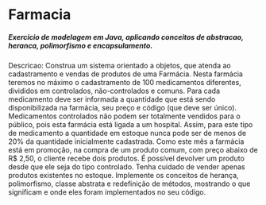 # Farmacia

<h5>Exercicio de modelagem em Java, aplicando conceitos de abstracao, heranca, polimorfismo e encapsulamento.</h5>
Descricao:
  Construa um sistema orientado a objetos, que atenda ao cadastramento e vendas de 
produtos de uma Farmácia. Nesta farmácia teremos no máximo o cadastramento de 100 
medicamentos diferentes, divididos em controlados, não-controlados e comuns. Para 
cada medicamento deve ser informada a quantidade que está sendo disponibilizada na 
farmácia, seu preço e código (que deve ser único). Medicamentos controlados não 
podem ser totalmente vendidos para o público, pois esta farmácia está ligada a um 
hospital. Assim, para este tipo de medicamento a quantidade em estoque nunca pode 
ser de menos de 20% da quantidade inicialmente cadastrada. Como este mês a 
farmácia está em promoção, na compra de um produto comum, com preço abaixo de R$ 
2,50, o cliente recebe dois produtos. É possível devolver um produto desde que ele seja 
do tipo controlado. Tenha cuidado de vender apenas produtos existentes no estoque. 
Implemente os conceitos de herança, polimorfismo, classe abstrata e redefinição de 
métodos, mostrando o que significam e onde eles foram implementados no seu código.
